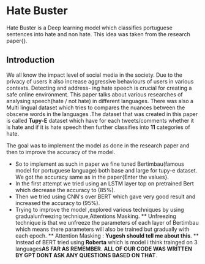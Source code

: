 # Hate Buster
Hate Buster is a Deep learning model which classifies portuguese sentences into hate and non hate.
This idea was taken from the research paper{}.
## Introduction 
We all know the impact level of social media in the society. Due to the privacy of users it
also increase aggressive behaviours of users in various contexts. Detecting and address-
ing hate speech is crucial for creating a safe online environment. This paper talks about
various researches of analysing speech(hate / not hate) in different languages. There was
also a Multi lingual dataset which tries to compares the nuances between the obscene
words in the languages .The dataset that was created in this paper is called **Tupy-E** dataset which have for each
tweets/comments whether it is hate and if it is hate speech then further classifies into **11** categories of hate.

The goal was to implement the model as done in the research paper and 
then to improve the accuracy of the model.
* So to implement as such in paper we fine tuned Bertimbau(famous model for portuguese language) both base and large for  tupy-e dataset.
We got the accuracy same as in the paper{Enter the values}.
* In the first attempt we tried using an LSTM layer top on pretrained Bert which decrease the accuracy to (85%).
* Then we tried using CNN's over BERT which gave very good result and increased the accuracy to (95%).
* Trying to improve the model ,explored various techniques by using gradualunfreezing technique,Attentions Masking.
** Unfreezing technique is that we unfreeze the parameters of each layer of Bertimbau which means there parameters will also be trained but gradually with each epoch.
** Attention Masking : **Yugesh should tell me about this**.
** Instead of BERT tried using **Roberta** which is model i think trainged on 3 languages**AS FAR AS REMEMBER**.
**ALL OF OUR CODE WAS WRITTEN BY GPT DONT ASK ANY QUESTIONS BASED ON THAT**.
